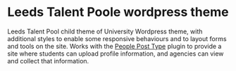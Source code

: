 Leeds Talent Poole wordpress theme
==================================

Leeds Talent Pool child theme of University Wordpress theme, with additional styles to enable some responsive behaviours and to layout forms and tools on the site. Works with the [People Post Type](https://github.com/essl-pvac/people-post-type) plugin to provide a site where students can upload profile information, and agencies can view and collect that information.
